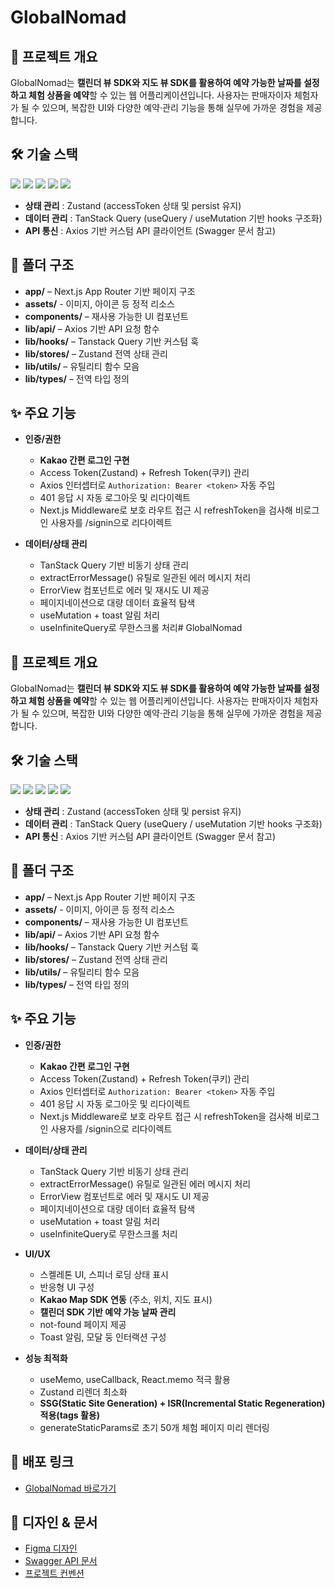 # GlobalNomad

## 📌 프로젝트 개요
GlobalNomad는 **캘린더 뷰 SDK와 지도 뷰 SDK를 활용하여 예약 가능한 날짜를 설정하고 체험 상품을 예약**할 수 있는 웹 어플리케이션입니다. 사용자는 판매자이자 체험자가 될 수 있으며, 복잡한 UI와 다양한 예약·관리 기능을 통해 실무에 가까운 경험을 제공합니다.

## 🛠 기술 스택
<p align="left"> 
  <img src="https://img.shields.io/badge/HTML5-E34F26?style=flat&logo=html5&logoColor=white"/> 
  <img src="https://img.shields.io/badge/Tailwind%20CSS-06B6D4?style=flat&logo=tailwindcss&logoColor=white"/> 
  <img src="https://img.shields.io/badge/TypeScript-3178C6?style=flat&logo=typescript&logoColor=white"/> 
  <img src="https://img.shields.io/badge/React-61DAFB?style=flat&logo=react&logoColor=black"/>
  <img src="https://img.shields.io/badge/Next.js-000000?style=flat&logo=nextdotjs&logoColor=white"/> 
</p>

- **상태 관리** : Zustand (accessToken 상태 및 persist 유지)
- **데이터 관리** : TanStack Query (useQuery / useMutation 기반 hooks 구조화)
- **API 통신** : Axios 기반 커스텀 API 클라이언트 (Swagger 문서 참고)

## 📂 폴더 구조
- **app/** – Next.js App Router 기반 페이지 구조
- **assets/** - 이미지, 아이콘 등 정적 리소스
- **components/** – 재사용 가능한 UI 컴포넌트
- **lib/api/** – Axios 기반 API 요청 함수
- **lib/hooks/** – Tanstack Query 기반 커스텀 훅
- **lib/stores/** – Zustand 전역 상태 관리
- **lib/utils/** – 유틸리티 함수 모음
- **lib/types/** – 전역 타입 정의

## ✨ 주요 기능
- **인증/권한**
  - **Kakao 간편 로그인 구현**
  - Access Token(Zustand) + Refresh Token(쿠키) 관리
  - Axios 인터셉터로 `Authorization: Bearer <token>` 자동 주입
  - 401 응답 시 자동 로그아웃 및 리다이렉트
  - Next.js Middleware로 보호 라우트 접근 시 refreshToken을 검사해 비로그인 사용자를 /signin으로 리다이렉트
  
- **데이터/상태 관리**
  - TanStack Query 기반 비동기 상태 관리
  - extractErrorMessage() 유틸로 일관된 에러 메시지 처리
  - ErrorView 컴포넌트로 에러 및 재시도 UI 제공
  - 페이지네이션으로 대량 데이터 효율적 탐색
  - useMutation + toast 알림 처리
  - useInfiniteQuery로 무한스크롤 처리# GlobalNomad

## 📌 프로젝트 개요
GlobalNomad는 **캘린더 뷰 SDK와 지도 뷰 SDK를 활용하여 예약 가능한 날짜를 설정하고 체험 상품을 예약**할 수 있는 웹 어플리케이션입니다. 사용자는 판매자이자 체험자가 될 수 있으며, 복잡한 UI와 다양한 예약·관리 기능을 통해 실무에 가까운 경험을 제공합니다.

## 🛠 기술 스택
<p align="left"> 
  <img src="https://img.shields.io/badge/HTML5-E34F26?style=flat&logo=html5&logoColor=white"/> 
  <img src="https://img.shields.io/badge/Tailwind%20CSS-06B6D4?style=flat&logo=tailwindcss&logoColor=white"/> 
  <img src="https://img.shields.io/badge/TypeScript-3178C6?style=flat&logo=typescript&logoColor=white"/> 
  <img src="https://img.shields.io/badge/React-61DAFB?style=flat&logo=react&logoColor=black"/>
  <img src="https://img.shields.io/badge/Next.js-000000?style=flat&logo=nextdotjs&logoColor=white"/> 
</p>

- **상태 관리** : Zustand (accessToken 상태 및 persist 유지)
- **데이터 관리** : TanStack Query (useQuery / useMutation 기반 hooks 구조화)
- **API 통신** : Axios 기반 커스텀 API 클라이언트 (Swagger 문서 참고)

## 📂 폴더 구조
- **app/** – Next.js App Router 기반 페이지 구조
- **assets/** - 이미지, 아이콘 등 정적 리소스
- **components/** – 재사용 가능한 UI 컴포넌트
- **lib/api/** – Axios 기반 API 요청 함수
- **lib/hooks/** – Tanstack Query 기반 커스텀 훅
- **lib/stores/** – Zustand 전역 상태 관리
- **lib/utils/** – 유틸리티 함수 모음
- **lib/types/** – 전역 타입 정의

## ✨ 주요 기능
- **인증/권한**
  - **Kakao 간편 로그인 구현**
  - Access Token(Zustand) + Refresh Token(쿠키) 관리
  - Axios 인터셉터로 `Authorization: Bearer <token>` 자동 주입
  - 401 응답 시 자동 로그아웃 및 리다이렉트
  - Next.js Middleware로 보호 라우트 접근 시 refreshToken을 검사해 비로그인 사용자를 /signin으로 리다이렉트
  
- **데이터/상태 관리**
  - TanStack Query 기반 비동기 상태 관리
  - extractErrorMessage() 유틸로 일관된 에러 메시지 처리
  - ErrorView 컴포넌트로 에러 및 재시도 UI 제공
  - 페이지네이션으로 대량 데이터 효율적 탐색
  - useMutation + toast 알림 처리
  - useInfiniteQuery로 무한스크롤 처리
  
- **UI/UX**
  - 스켈레톤 UI, 스피너 로딩 상태 표시
  - 반응형 UI 구성
  - **Kakao Map SDK 연동** (주소, 위치, 지도 표시)
  - **캘린더 SDK 기반 예약 가능 날짜 관리**
  - not-found 페이지 제공
  - Toast 알림, 모달 둥 인터랙션 구성
  
- **성능 최적화**
  - useMemo, useCallback, React.memo 적극 활용
  - Zustand 리렌더 최소화
  - **SSG(Static Site Generation) + ISR(Incremental Static Regeneration) 적용(tags 활용)**
  - generateStaticParams로 초기 50개 체험 페이지 미리 렌더링

## 🚀 배포 링크
- [GlobalNomad 바로가기](https://globalnomad-zeta.vercel.app/)
## 🎨 디자인 & 문서
- [Figma 디자인](https://www.figma.com/design/0mPBOCUduoHqA28vmt9arZ/GlobalNomad?node-id=0-1&p=f&t=dOQ20knI8Uwr8ybX-0)
- [Swagger API 문서](https://sp-globalnomad-api.vercel.app/docs/#/)
- [프로젝트 컨벤션](https://chivalrous-barberry-9bb.notion.site/254a83bcc886808b878ef679236ee7c5)
